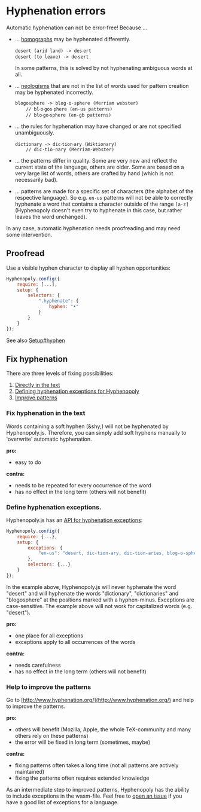 # Hyphenation errors
Automatic hyphenation can not be error-free! Because ...
*   ... [homographs](https://en.wikipedia.org/wiki/Homograph) may be hyphenated differently.
    ````
    desert (arid land) -> des‧ert
    desert (to leave) -> de‧sert
    ````
    In some patterns, this is solved by not hyphenating ambiguous words at all.
*   ... [neologisms](https://en.wikipedia.org/wiki/Neologism) that are not in the list of words used for pattern creation may be hyphenated incorrectly.
    ````
    blogosphere -> blog·o·sphere (Merriam webster)
        // bl‧o‧gos‧phere (en-us patterns)
        // blo‧go‧sphere (en-gb patterns)
    ````
*   ... the rules for hyphenation may have changed or are not specified unambiguously.
    ````
    dictionary -> dic‧tion‧ary (Wiktionary)
        // dic·tio·nary (Merriam-Webster)
    ````
*   ... the patterns differ in quality. Some are very new and reflect the current state of the language, others are older. Some are based on a very large list of words, others are crafted by hand (which is not necessarily bad).

*   ... patterns are made for a specific set of characters (the alphabet of the respective language). So e.g.
`en-us` patterns will not be able to correctly hyphenate a word that contains a character outside of the range `[a-z]` (Hyphenopoly doesn't even try to hyphenate in this case, but rather leaves the word unchanged).

In any case, automatic hyphenation needs proofreading and may need some intervention.

## Proofread
Use a visible hyphen character to display all hyphen opportunities:
````javascript
Hyphenopoly.config({
    require: [...],
    setup: {
        selectors: {
            ".hyphenate": {
                hyphen: "•"
            }
        }
    }
});
````
See also [Setup#hyphen](./Setup.md#hyphen)

## Fix hyphenation
There are three levels of fixing possibilities:
1.  [Directly in the text](#fix-hyphenation-in-the-text)
2.  [Defining hyphenation exceptions for Hyphenopoly](#define-hyphenation-exceptions)
3.  [Improve patterns](#help-to-improve-the-patterns)

### Fix hyphenation in the text
Words containing a soft hyphen (&amp;shy;) will not be hyphenated by Hyphenopoly.js. Therefore, you can simply add soft hyphens manually to 'overwrite' automatic hyphenation.

__pro:__
-   easy to do

__contra:__
-   needs to be repeated for every occurrence of the word
-   has no effect in the long term (others will not benefit)

### Define hyphenation exceptions.
Hyphenopoly.js has an [API for hyphenation exceptions](https://github.com/mnater/Hyphenopoly/wiki/Setup#exceptions):

````javascript
Hyphenopoly.config({
    require: {...},
    setup: {
        exceptions: {
            "en-us": "desert, dic-tion-ary, dic-tion-aries, blog-o-sphere" //language-specific exceptions
        },
        selectors: {...}
    }
});
````
In the example above, Hyphenopoly.js will never hyphenate the word "desert" and will hyphenate the words "dictionary", "dictionaries" and "blogosphere" at the positions marked with a hyphen-minus. Exceptions are case-sensitive. The example above will not work for capitalized words (e.g. "desert").

__pro:__
-   one place for all exceptions
-   exceptions apply to all occurrences of the words

__contra:__
-   needs carefulness
-   has no effect in the long term (others will not benefit)

### Help to improve the patterns
Go to [http://www.hyphenation.org/](http://www.hyphenation.org/) and help to improve the patterns.

__pro:__
-   others will benefit (Mozilla, Apple, the whole TeX-community and many others rely on these patterns)
-   the error will be fixed in long term (sometimes, maybe)

__contra:__
-   fixing patterns often takes a long time (not all patterns are actively maintained)
-   fixing the patterns often requires extended knowledge

As an intermediate step to improved patterns, Hyphenopoly has the ability to include exceptions in the wasm-file. Feel free to [open an issue](https://github.com/mnater/Hyphenopoly/issues) if you have a good list
of exceptions for a language.

